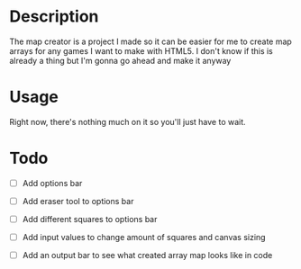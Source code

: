 # Description
The map creator is a project I made so it can be easier for me to create map arrays for any games I want to make with HTML5.
I don't know if this is already a thing but I'm gonna go ahead and make it anyway

# Usage
Right now, there's nothing much on it so you'll just have to wait.

# Todo
  - [ ] Add options bar
  
  - [ ] Add eraser tool to options bar
  
  - [ ] Add different squares to options bar
  
  - [ ] Add input values to change amount of squares and canvas sizing
  
  - [ ] Add an output bar to see what created array map looks like in code

